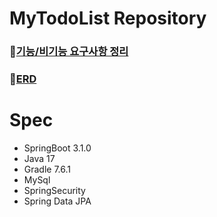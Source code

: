 # MyTodoList Repository

### 📝[기능/비기능 요구사항 정리](https://github.com/Hyeon-Uk/MyTodoList/blob/main/Requirements.md)
### 📗[ERD](https://github.com/Hyeon-Uk/MyTodoList/blob/main/ERD.md)

# Spec
- SpringBoot 3.1.0
- Java 17
- Gradle 7.6.1
- MySql
- SpringSecurity
- Spring Data JPA
